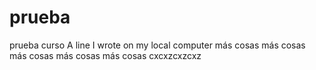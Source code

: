 # prueba
prueba curso
A line I wrote on my local computer
más cosas
más cosas
más cosas
más cosas
más cosas
cxcxzcxzcxz